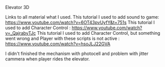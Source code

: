 Elevator 3D

Links to all material what I used.
This tutorial I used to add sound to game: https://www.youtube.com/watch?v=6OT43pvUyfY&t=751s
This tutorial I used to add Character Control : https://www.youtube.com/watch?v=_QajrabyTJc
This tutorial I used to add Character Control, but something went wrong and Player with these scripts is not active : https://www.youtube.com/watch?v=hsoJLJ22GVA

I didn't finished the mechanism with photocell and problem with jitter cammera when player rides the elevator.
